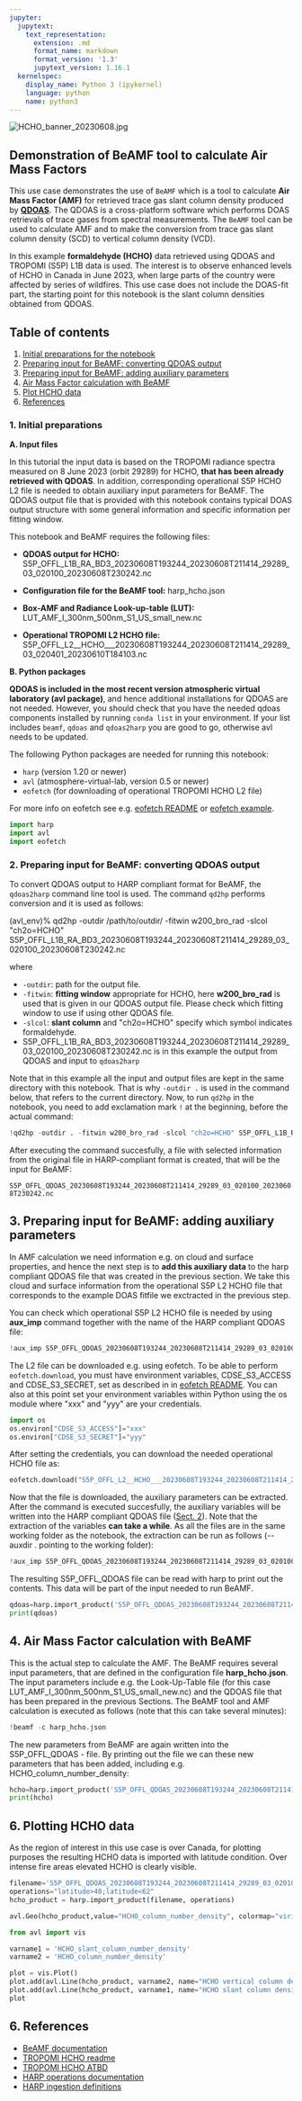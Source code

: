 ```yaml
---
jupyter:
  jupytext:
    text_representation:
      extension: .md
      format_name: markdown
      format_version: '1.3'
      jupytext_version: 1.16.1
  kernelspec:
    display_name: Python 3 (ipykernel)
    language: python
    name: python3
---
```


![HCHO_banner_20230608.jpg](attachment:094ad460-cc68-4d13-b4bb-de715a4f9b2c.jpg)
##  Demonstration of BeAMF tool to calculate Air Mass Factors

This use case demonstrates the use of `BeAMF` which is a tool to calculate **Air Mass Factor (AMF)** for retrieved trace gas slant column density produced by [**QDOAS**](https://uv-vis.aeronomie.be/software/QDOAS/). The QDOAS is a cross-platform software which performs DOAS retrievals of trace gases from spectral measurements. The `BeAMF` tool can be used to calculate AMF and to make the conversion from trace gas slant column density (SCD) to vertical column density (VCD). 

In this example  **formaldehyde (HCHO)** data retrieved using QDOAS and TROPOMI (S5P) L1B data is used. The interest is to observe enhanced levels of HCHO in Canada in June 2023, when large parts of the country were affected by series of wildfires. This use case does not include the DOAS-fit part, the starting point for this notebook is the slant column densities obtained from QDOAS. 


## Table of contents

1. [Initial preparations for the notebook](#paragraph1)
2. [Preparing input for BeAMF: converting QDOAS output](#paragraph2)
3. [Preparing input for BeAMF: adding auxiliary parameters](#paragraph3)
4. [Air Mass Factor calculation with BeAMF](#paragraph4)
5. [Plot HCHO data](#paragraph5)
6. [References](#references)


<!-- #region -->
### 1. Initial preparations <a name="paragraph1"></a>

**A. Input files**

In this tutorial the input data is based on the TROPOMI radiance spectra measured on 8 June 2023 (orbit 29289) for HCHO, **that has been already retrieved with QDOAS**. In addition, corresponding operational S5P HCHO L2 file is needed to obtain auxiliary input parameters for BeAMF. The QDOAS output file that is provided with this notebook contains typical DOAS output structure with some general information and specific information per fitting window. 

This notebook and BeAMF requires the following files:
- **QDOAS output for HCHO:** S5P_OFFL_L1B_RA_BD3_20230608T193244_20230608T211414_29289_03_020100_20230608T230242.nc
   
- **Configuration file for the BeAMF tool:** harp_hcho.json
  
- **Box-AMF and Radiance Look-up-table (LUT):** LUT_AMF_I_300nm_500nm_S1_US_small_new.nc

- **Operational TROPOMI L2 HCHO file:** S5P_OFFL_L2__HCHO___20230608T193244_20230608T211414_29289_03_020401_20230610T184103.nc


**B. Python packages**

**QDOAS is  included in the most recent version atmospheric virtual laboratory (avl package)**, and hence additional installations for QDOAS are not needed. However, you should check that you have the needed qdoas components installed by running `conda list` in your environment. If your list includes `beamf`, `qdoas` and `qdoas2harp` you are good to go, otherwise avl needs to be updated.  

The following Python packages are needed for running this notebook:
- `harp` (version 1.20 or newer)
- `avl` (atmosphere-virtual-lab, version 0.5 or newer)
- `eofetch` (for downloading of operational TROPOMI HCHO L2 file) 

For more info on eofetch see e.g. [eofetch README](https://github.com/stcorp/eofetch#readme) or [eofetch example](https://atmospherictoolbox.org/media/usecases/Usecase_2_S5P_AAI_Siberia_Smoke.html).
<!-- #endregion -->

```python
import harp
import avl
import eofetch
```

### 2. Preparing input for BeAMF: converting QDOAS output <a name="paragraph2"></a>

To convert QDOAS output to HARP compliant format for BeAMF, the `qdoas2harp` command line tool is used. The command `qd2hp` performs conversion and it is used as follows:

(avl_env)%  qd2hp -outdir /path/to/outdir/ -fitwin w200_bro_rad -slcol "ch2o=HCHO" S5P_OFFL_L1B_RA_BD3_20230608T193244_20230608T211414_29289_03_020100_20230608T230242.nc

where
- `-outdir`: path for the output file.
- `-fitwin`: **fitting window** appropriate for HCHO, here **w200_bro_rad** is used that is given in our QDOAS output file. Please check which fitting window to use if using other QDOAS file.
- `-slcol`: **slant column** and "ch2o=HCHO" specify which symbol indicates formaldehyde.
- S5P_OFFL_L1B_RA_BD3_20230608T193244_20230608T211414_29289_03_020100_20230608T230242.nc is in this example the output from QDOAS and input to `qdoas2harp`

Note that in this example all the input and output files are kept in the same directory with this notebook. That is why  `-outdir .` is used in the command below, that refers to the current directory. Now, to run  `qd2hp` in the notebook, you need to add exclamation mark `!` at the beginning, before the actual command: 

```python
!qd2hp -outdir . -fitwin w200_bro_rad -slcol "ch2o=HCHO" S5P_OFFL_L1B_RA_BD3_20230608T193244_20230608T211414_29289_03_020100_20230608T230242.nc
```

After executing the command succesfully, a file with selected information from the original file in HARP-compliant format is created, that will be the input for BeAMF:

`S5P_OFFL_QDOAS_20230608T193244_20230608T211414_29289_03_020100_20230608T230242.nc`



## 3. Preparing input for BeAMF: adding auxiliary parameters <a name="paragraph3"></a> 

In AMF calculation we need information e.g. on cloud and surface properties, and hence the next step is to **add this auxiliary data** to the harp compliant QDOAS file that was created in the previous section. We take this cloud and surface information from the operational S5P L2 HCHO file that corresponds to the example DOAS fitfile we exctracted in the previous step. 

You can check which operational S5P L2 HCHO file is needed by using **aux_imp** command together with the name of the HARP compliant QDOAS file:

```python
!aux_imp S5P_OFFL_QDOAS_20230608T193244_20230608T211414_29289_03_020100_20230608T230242.nc 
```

The L2 file can be downloaded e.g. using eofetch. To be able to perform `eofetch.download`, you must have environment variables, CDSE_S3_ACCESS and CDSE_S3_SECRET, set as described in in [eofetch README](https://github.com/stcorp/eofetch#readme).
You can also at this point set your environment variables within Python using the os module where "xxx" and "yyy" are your credentials.

```python
import os
os.environ["CDSE_S3_ACCESS"]="xxx"
os.environ["CDSE_S3_SECRET"]="yyy"
```

After setting the credentials, you can download the needed operational HCHO file as:

```python
eofetch.download("S5P_OFFL_L2__HCHO___20230608T193244_20230608T211414_29289_03_020401_20230610T184103.nc")
```

Now that the file is downloaded, the auxiliary parameters can be extracted. After the command is executed succesfully, the auxiliary variables will be written into the HARP compliant QDOAS file ([Sect. 2](#paragraph2)). Note that the extraction of the variables **can take a while**. As all the files are in the same working folder as the notebook, the extraction can be run as follows (--auxdir . pointing to the working folder):

```python
!aux_imp S5P_OFFL_QDOAS_20230608T193244_20230608T211414_29289_03_020100_20230608T230242.nc --auxdir .
```

The resulting S5P_OFFL_QDOAS file can be read with harp to print out the contents. This data will be part of the input needed to run BeAMF.

```python
qdoas=harp.import_product('S5P_OFFL_QDOAS_20230608T193244_20230608T211414_29289_03_020100_20230608T230242.nc')
print(qdoas)
```

## 4. Air Mass Factor calculation with BeAMF <a name="paragraph4"></a>

This is the actual step to calculate the AMF. The BeAMF requires several input parameters, that are defined in the configuration file **harp_hcho.json**. The input parameters include e.g. the Look-Up-Table file (for this case LUT_AMF_I_300nm_500nm_S1_US_small_new.nc) and the QDOAS file that has been prepared in the previous Sections. The BeAMF tool and AMF calculation is executed as follows (note that this can take several minutes): 


```python
!beamf -c harp_hcho.json 
```

The new parameters from BeAMF are again written into the S5P_OFFL_QDOAS - file. By printing out the file we can these new parameters that has been added, including e.g. HCHO_column_number_density:

```python
hcho=harp.import_product('S5P_OFFL_QDOAS_20230608T193244_20230608T211414_29289_03_020100_20230608T230242.nc')
print(hcho)
```

## 6. Plotting HCHO data <a name="paragraph5"></a>

As the region of interest in this use case is over Canada, for plotting purposes the resulting HCHO data is imported with latitude condition. Over intense fire areas elevated HCHO is clearly visible. 

```python
filename='S5P_OFFL_QDOAS_20230608T193244_20230608T211414_29289_03_020100_20230608T230242.nc'
operations="latitude>40;latitude<62"
hcho_product = harp.import_product(filename, operations)
```

```python
avl.Geo(hcho_product,value="HCHO_column_number_density", colormap="viridis", colorrange=(0.5e16,2e16), centerlat=55, centerlon=-110, zoom=4)
```

```python
from avl import vis

varname1 = 'HCHO_slant_column_number_density'
varname2 = 'HCHO_column_number_density'
```

```python
plot = vis.Plot()
plot.add(avl.Line(hcho_product, varname2, name="HCHO vertical column density"))
plot.add(avl.Line(hcho_product, varname1, name="HCHO slant column density"))
plot
```

## 6. References <a name="references"></a>

- [BeAMF documentation](https://uvvis-bira-iasb.github.io/BeAMF/)
- [TROPOMI HCHO readme](https://sentinels.copernicus.eu/documents/247904/3541451/Sentinel-5P-Formaldehyde-Readme.pdf)
- [TROPOMI HCHO ATBD](https://sentinels.copernicus.eu/documents/247904/2476257/Sentinel-5P-ATBD-HCHO-TROPOMI.pdf/db71e36a-8507-46b5-a7cc-9d67e7c53f70?t=1658313806426)
- [HARP operations documentation](http://stcorp.github.io/harp/doc/html/operations.html)
- [HARP ingestion definitions](http://stcorp.github.io/harp/doc/html/ingestions/index.html)


```python

```
